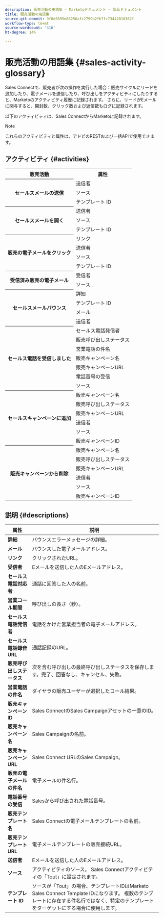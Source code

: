 ```yaml
---
description: 販売活動の用語集 — Marketoドキュメント — 製品ドキュメント
title: 販売活動の用語集
source-git-commit: 9f8d6895e88250afc2799b2fb7fc73442018362f
workflow-type: tm+mt
source-wordcount: '416'
ht-degree: 14%

---
```


# 販売活動の用語集 {#sales-activity-glossary}

Sales Connectで、販売者が次の操作を実行した場合：販売サイクルにリードを追加したり、電子メールを送信したり、呼び出しをアクティビティにしたりすると、Marketoのアクティビティ履歴に記録されます。 さらに、リードがEメールに関与すると、開封数、クリック数および返信数もログに記録されます。

以下のアクティビティは、Sales ConnectからMarketoに記録されます。

>[!NOTE]
>
>これらのアクティビティと属性は、アドビのRESTおよび一括APIで使用できます。

## アクティビティ {#activities}

<table>
 <tr>
  <th>販売活動</th>
  <th>属性</th>
 </tr>
 <tr>
  <th rowspan="3">セールスメールの送信</th>
  <td>送信者</td>
 </tr>
 <tr>
  <td>ソース</td>
 </tr>
 <tr>
  <td>テンプレート ID</td>
 </tr>
 <tr>
  <th rowspan="3">セールスメールを開く</th>
  <td>送信者</td>
 </tr>
 <tr>
  <td>ソース</td>
 </tr>
 <tr>
  <td>テンプレート ID</td>
 </tr>
 <tr>
  <th rowspan="4">販売の電子メールをクリック</th>
  <td>リンク</td>
 </tr>
 <tr>
  <td>送信者</td>
 </tr>
 <tr>
  <td>ソース</td>
 </tr>
 <tr>
  <td>テンプレート ID</td>
 </tr>
<tr>
  <th rowspan="2">受信済み販売の電子メール</th>
  <td>受信者</td>
 </tr>
 <tr>
  <td>ソース</td>
 </tr>
 <tr>
  <th rowspan="4">セールスメールバウンス</th>
  <td>詳細</td>
 </tr>
 <tr>
  <td>テンプレート ID</td>
 </tr>
 <tr>
  <td>メール</td>
 </tr>
 <tr>
  <td>送信者</td>
 </tr>
 <tr>
  <th rowspan="7">セールス電話を受信しました</th>
  <td>セールス電話発信者</td>
 </tr>
 <tr>
  <td>販売呼び出しステータス</td>
 </tr>
 <tr>
  <td>営業電話の件名</td>
 </tr>
 <tr>
  <td>販売キャンペーン名</td>
 </tr>
 <tr>
  <td>販売キャンペーンURL</td>
 </tr>
 <tr>
  <td>電話番号の受信</td>
 </tr>
 <tr>
  <td>ソース</td>
 </tr>
 <tr>
  <th rowspan="6">セールスキャンペーンに追加</th>
  <td>販売キャンペーン名</td>
 </tr>
 <tr>
  <td>販売呼び出しステータス</td>
 </tr>
 <tr>
  <td>販売キャンペーンURL</td>
 </tr>
 <tr>
  <td>送信者</td>
 </tr>
 <tr>
  <td>ソース</td>
 </tr>
 <tr>
  <td>販売キャンペーンID</td>
 </tr>
 <tr>
  <th rowspan="6">販売キャンペーンから削除</th>
  <td>販売キャンペーン名</td>
 </tr>
 <tr>
  <td>販売呼び出しステータス</td>
 </tr>
 <tr>
  <td>販売キャンペーンURL</td>
 </tr>
 <tr>
  <td>送信者</td>
 </tr>
 <tr>
  <td>ソース</td>
 </tr>
 <tr>
  <td>販売キャンペーンID</td>
 </tr>
</table>

## 説明 {#descriptions}

<table> 
 <tr>
  <th>属性</th>
  <th>説明</th>
 </tr>
 <tbody> 
 <tr> 
   <td><strong>詳細</strong></td> 
   <td>バウンスエラーメッセージの詳細。</td> 
  </tr> 
  <tr> 
   <td><strong>メール</strong></td> 
   <td>バウンスした電子メールアドレス。</td> 
  </tr> 
  <tr> 
   <td><strong>リンク</strong></td> 
   <td>クリックされたURL。</td> 
  </tr> 
  <tr> 
   <td><strong>受信者</strong></td> 
   <td>Eメールを送信した人のEメールアドレス。</td> 
  </tr>
  <tr> 
   <td><strong>セールス電話対応者</strong></td> 
   <td>通話に回答した人の名前。</td> 
  </tr>
  <tr> 
   <td><strong>営業コール期間</strong></td> 
   <td>呼び出しの長さ（秒）。</td> 
  </tr>
  <tr> 
   <td><strong>セールス電話発信者</strong></td> 
   <td>電話をかけた営業担当者の電子メールアドレス。</td> 
  </tr>
  <tr> 
   <td><strong>セールス電話録音 URL</strong></td> 
   <td>通話記録のURL。</td> 
  </tr>
  <tr> 
   <td><strong>販売呼び出しステータス</strong></td> 
   <td>次を含む呼び出しの最終呼び出しステータスを保存します。完了、回答なし、キャンセル、失敗。</td> 
  </tr>
  <tr> 
   <td><strong>営業電話の件名</strong></td> 
   <td>ダイヤラの販売ユーザーが選択したコール結果。</td> 
  </tr>
  <tr> 
   <td><strong>販売キャンペーンID</strong></td> 
   <td>Sales ConnectのSales Campaignアセットの一意のID。</td> 
  </tr>
  <tr> 
   <td><strong>販売キャンペーン名</strong></td> 
   <td>Sales Campaignの名前。</td> 
  </tr>
  <tr> 
   <td><strong>販売キャンペーンURL</strong></td> 
   <td>Sales Connect URLのSales Campaign。</td> 
  </tr>
  <tr> 
   <td><strong>販売の電子メールの件名</strong></td> 
   <td>電子メールの件名行。</td> 
  </tr>
  <tr> 
   <td><strong>電話番号の受信</strong></td> 
   <td>Salesから呼び出された電話番号。</td> 
  </tr>
  <tr> 
   <td><strong>販売テンプレート名</strong></td> 
   <td>Sales Connectの電子メールテンプレートの名前。</td> 
  </tr>
  <tr> 
   <td><strong>販売テンプレートURL</strong></td> 
   <td>電子メールテンプレートの販売接続URL。</td> 
  </tr>
  <tr> 
   <td><strong>送信者</strong></td>
   <td>Eメールを送信した人のEメールアドレス。</td> 
  </tr> 
  <tr> 
   <td><strong>ソース</strong></td> 
   <td>アクティビティのソース。 Sales Connectアクティビティの「Tout」に設定されます。</td> 
  </tr> 
  <tr> 
   <td><strong>テンプレート ID</strong></td> 
   <td>ソースが「Tout」の場合、テンプレートIDはMarketo Sales Connect Template IDになります。 複数のテンプレートに存在する件名行ではなく、特定のテンプレートをターゲットにする場合に使用します。
</td> 
  </tr> 
 </tbody> 
</table>